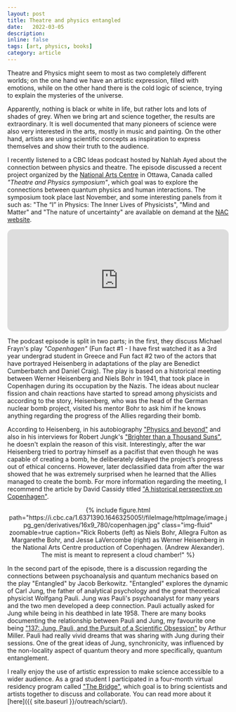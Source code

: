 ```yaml
---
layout: post
title: Theatre and physics entangled
date:   2022-03-05
description:
inline: false
tags: [art, physics, books]
category: article
---
```


Theatre and Physics might seem to most as two completely different worlds; on the one hand we have an artistic expression, filled with emotions, while on the other hand there is the cold logic of science, trying to explain the mysteries of the universe.

Apparently, nothing is black or white in life, but rather lots and lots of shades of grey. When we bring art and science together, the results are extraordinary. It is well documented that many pioneers of science were also very interested in the arts, mostly in music and painting. On the other hand, artists are using scientific concepts as inspiration to express themselves and show their truth to the audience.

I recently listened to a CBC Ideas podcast hosted by Nahlah Ayed about the connection between physics and theatre. The episode discussed a recent project organized by the [National Arts Centre](https://nac-cna.ca/en/video/series/theatre-physics-symposium) in Ottawa, Canada called *"Theatre and Physics symposium"*, which goal was to explore the connections between quantum physics and human interactions. The symposium took place last November, and some interesting panels from it such as: "The “I” in Physics: The Inner Lives of Physicists", "Mind and Matter" and "The nature of uncertainty" are available on demand at the [NAC website](https://nac-cna.ca/en/video/series/theatre-physics-symposium).

<iframe style="border-radius:12px" src="https://open.spotify.com/embed/episode/6NqwgRA1B36cP9VrssvlcH?utm_source=generator&theme=0" width="100%" height="232" frameBorder="0" allowfullscreen="" allow="autoplay; clipboard-write; encrypted-media; fullscreen; picture-in-picture"></iframe>

The podcast episode is split in two parts; in the first, they discuss Michael Frayn's play *"Copenhagen"* (Fun fact \#1 - I have first watched it as a 3rd year undergrad student in Greece and  Fun fact \#2 two of the actors that have portrayed Heisenberg in adaptations of the play are Benedict Cumberbatch and Daniel Craig). The play is based on a historical meeting between Werner Heisenberg and Niels Bohr in 1941, that took place in Copenhagen during its occupation by the Nazis. The ideas about nuclear fission and chain reactions have started to spread among physicists and according to the story, Heisenberg, who was the head of the German nuclear bomb project, visited his mentor Bohr to ask him if he knows anything regarding the progress of the Allies regarding their bomb.  

According to Heisenberg, in his autobiography  ["Physics and beyond"](https://www.goodreads.com/book/show/167666.Physics_and_Beyond) and also in his interviews for Robert Jungk's ["Brighter than a Thousand Suns"](https://www.goodreads.com/book/show/407305.Brighter_than_a_Thousand_Suns), he doesn't explain the reason of this visit. Interestingly, after the war Heisenberg tried to portray himself as a pacifist that even though he was capable of creating a bomb, he deliberately delayed the project’s progress out of ethical concerns. However, later declassified data from after the war showed that he was extremely surprised when he learned that the Allies managed to create the bomb. For more information regarding the meeting, I recommend the article by David Cassidy titled ["A historical perspective on Copenhagen"](https://history.aip.org/exhibits/heisenberg/images/heisenberg_bohr1941.pdf).


<center>
    <div class="row justify-content-sm-center">
        <div class="col-sm mt-2 mt-md-0">
            {% include figure.html path="https://i.cbc.ca/1.6371390.1646325005!/fileImage/httpImage/image.jpg_gen/derivatives/16x9_780/copenhagen.jpg" class="img-fluid" zoomable=true caption="Rick Roberts (left) as Niels Bohr, Allegra Fulton as Margarethe Bohr, and Jesse LaVercombe (right) as Werner Heisenberg in the National Arts Centre production of Copenhagen. (Andrew Alexander). The mist is meant to represent a cloud chamber!" %}
        </div>
    </div>
</center>

In the second part of the episode, there is a discussion regarding the connections between psychoanalysis and quantum mechanics based on the play "Entangled" by Jacob Berkowitz. "Entangled" explores the dynamic of Carl Jung, the father of analytical psychology and the great theoretical physicist Wolfgang Pauli. Jung was Pauli's psychoanalyst for many years and the two men developed a deep connection. Pauli actually asked for Jung while being in his deathbed in late 1958. There are many books documenting the relationship between Pauli and Jung, my favourite one being ["137: Jung, Pauli, and the Pursuit of a Scientific Obsession"](https://www.goodreads.com/book/show/7719594-137) by Arthur Miller. Pauli had really vivid dreams that was sharing with Jung during their sessions. One of the great ideas of Jung, synchronicity, was influenced by the non-locality aspect of quantum theory and more specifically, quantum entanglement.


I really enjoy the use of artistic expression to make science accessible to a wider audience. As a grad student I participated in a four-month virtual residency program called ["The Bridge"](http://www.sciartinitiative.org/the-bridge.html), which goal is to bring scientists and artists together to discuss and collaborate. You can read more about it [here]({{ site.baseurl }}/outreach/sciart/).
